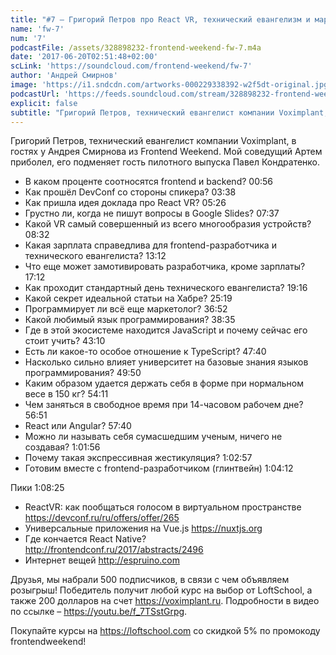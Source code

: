 ```yaml
---
title: "#7 – Григорий Петров про React VR, технический евангелизм и маркетинг"
name: 'fw-7'
num: '7'
podcastFile: /assets/328898232-frontend-weekend-fw-7.m4a
date: '2017-06-20T02:51:48+02:00'
scLink: 'https://soundcloud.com/frontend-weekend/fw-7'
author: 'Андрей Смирнов'
image: 'https://i1.sndcdn.com/artworks-000229338392-w2f5dt-original.jpg'
podcastUrl: 'https://feeds.soundcloud.com/stream/328898232-frontend-weekend-fw-7.m4a'
explicit: false
subtitle: "Григорий Петров, технический евангелист компании Voximplant, в гостях у Андрея Смирнова из Frontend Weekend. Мой соведущий Артем приболел, его подменяет гость пилотного выпуска Павел Кондратенко."
---
```

Григорий Петров, технический евангелист компании Voximplant, в гостях у Андрея Смирнова из Frontend Weekend. Мой соведущий Артем приболел, его подменяет гость пилотного выпуска Павел Кондратенко.

- В каком проценте соотносятся frontend и backend? <timecode>00:56</timecode>
- Как прошёл DevConf со стороны спикера? <timecode>03:38</timecode>
- Как пришла идея доклада про React VR? <timecode>05:26</timecode>
- Грустно ли, когда не пишут вопросы в Google Slides? <timecode>07:37</timecode>
- Какой VR самый совершенный из всего многообразия устройств? <timecode>08:32</timecode>
- Какая зарплата справедлива для frontend-разработчика и технического евангелиста? <timecode>13:12</timecode>
- Что еще может замотивировать разработчика, кроме зарплаты? <timecode>17:12</timecode>
- Как проходит стандартный день технического евангелиста? <timecode>19:16</timecode>
- Какой секрет идеальной статьи на Хабре? <timecode>25:19</timecode>
- Программирует ли всё еще маркетолог? <timecode>36:52</timecode>
- Какой любимый язык программирования? <timecode>38:35</timecode>
- Где в этой экосистеме находится JavaScript и почему сейчас его стоит учить? <timecode>43:10</timecode>
- Есть ли какое-то особое отношение к TypeScript? <timecode>47:40</timecode>
- Насколько сильно влияет университет на базовые знания языков программирования? <timecode>49:50</timecode>
- Каким образом удается держать себя в форме при нормальном весе в 150 кг? <timecode>54:11</timecode>
- Чем заняться в свободное время при 14-часовом рабочем дне? <timecode>56:51</timecode>
- React или Angular? <timecode>57:40</timecode>
- Можно ли называть себя сумасшедшим ученым, ничего не создавая? <timecode>1:01:56</timecode>
- Почему такая экспрессивная жестикуляция? <timecode>1:02:57</timecode>
- Готовим вместе с frontend-разработчиком (глинтвейн) <timecode>1:04:12</timecode>

Пики <timecode>1:08:25</timecode>
- ReactVR: как пообщаться голосом в виртуальном пространстве https://devconf.ru/ru/offers/offer/265
- Универсальные приложения на Vue.js https://nuxtjs.org
- Где кончается React Native? http://frontendconf.ru/2017/abstracts/2496
- Интернет вещей http://espruino.com

Друзья, мы набрали 500 подписчиков, в связи с чем объявляем розыгрыш! Победитель получит любой курс на выбор от LoftSchool, а также 200 долларов на счет https://voximplant.ru. Подробности в видео по ссылке – https://youtu.be/f_7TSstGrpg. 

Покупайте курсы на https://loftschool.com со скидкой 5% по промокоду frontendweekend!
